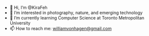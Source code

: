 - 👋 Hi, I’m @KiraFeh
- 👀 I’m interested in photography, nature, and emerging technology
- 🌱 I’m currently learning Computer Science at Toronto Metropolitan University
- 📫 How to reach me: williamvonhagen@gmail.com

<!---
KiraFeh/KiraFeh is a ✨ special ✨ repository because its `README.md` (this file) appears on your GitHub profile.
You can click the Preview link to take a look at your changes.
--->
